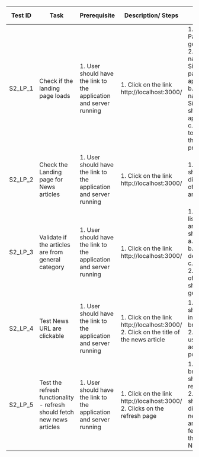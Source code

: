 | Test ID | Task                                               | Prerequisite                                                        | Description/ Steps                                                                             | Expected Output                                                                                                                                                                              | Result- Pass/Fail |
| ------- | -------------------------------------------------- | ------------------------------------------------------------------- | ---------------------------------------------------------------------------------------------- | -------------------------------------------------------------------------------------------------------------------------------------------------------------------------------------------- | ----------------- |
| S2_LP\_1   | Check if the landing page loads                    | 1\. User should have the link to the application and server running | 1\. Click on the link http://localhost:3000/<br>                                               | 1\. Landing Page should get loaded<br>2\. Link to navigate to Sign up page should appear<br>b. Link to navigate to Sign in page should appear<br>c. A button to referesh the page be present | Pass              |
| S2_LP\_2   | Check the Landing page for News articles           | 1\. User should have the link to the application and server running | 1\. Click on the link http://localhost:3000/<br>                                               | 1\. The Page should display a list of new articles                                                                                                                                           | Pass              |
| S2_LP\_3   | Validate if the articles are from general category | 1\. User should have the link to the application and server running | 1\. Click on the link http://localhost:3000/                                                   | 1\. Every listed news article should have<br>a. News title<br>b. News description<br>c. Category<br>2\. Category of the article should be general                                            | Pass              |
| S2_LP\_4   | Test News URL are clickable                        | 1\. User should have the link to the application and server running | 1\. Click on the link http://localhost:3000/<br>2\. Click on the title of the news article<br> | 1\. A new tab should open in the browser<br>2\. Route the user to the actual article posting                                                                                                 | Pass              |
| S2_LP\_5   | Test the refresh functionality - refresh should fetch new news articles                     | 1\. User should have the link to the application and server running | 1\. Click on the link http://localhost:3000/<br>2\. Clicks on the refresh page<br>             | 1\. The browser should get refreshed<br>2\. Webpage should display the news articles fetched from the URL of NewsAPI.org                                                                     | Pass              |
